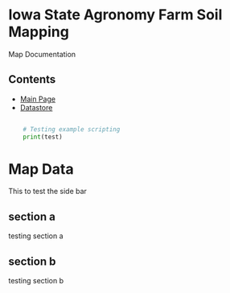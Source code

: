 # Iowa State Agronomy Farm Soil Mapping

Map Documentation

## Contents

- [Main Page](https://ajcecil.github.io/agronomy_farms_soil_mapping/)
- [Datastore](https://iastate.app.box.com/folder/330408802946?s=ytjl7nqkroxs3haodak27xjpkaqpajh4)


``` python

    # Testing example scripting
    print(test)


```


# Map Data
This to test the side bar

## section a
testing section a

## section b
testing section b
